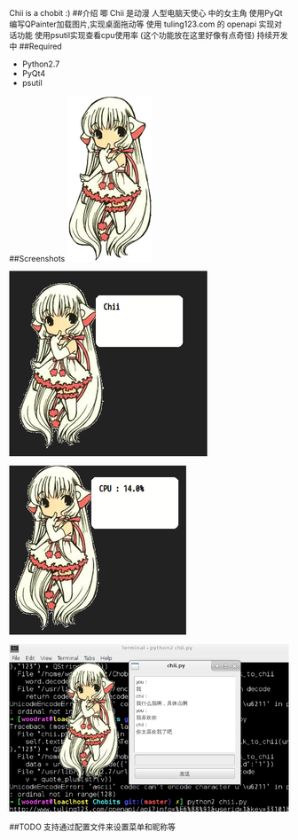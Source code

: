 Chii is a chobit :)
##介绍
	唧 Chii 是动漫 人型电脑天使心 中的女主角
	使用PyQt编写QPainter加载图片,实现桌面拖动等
	使用 tuling123.com 的 openapi 实现对话功能
	使用psutil实现查看cpu使用率 (这个功能放在这里好像有点奇怪)
	持续开发中
##Required 
* Python2.7
* PyQt4
* psutil


##Screenshots
 ![image](https://github.com/Mithrilwoodrat/Chobits/blob/master/pictures/chii.png)

 ![image](https://github.com/Mithrilwoodrat/Chobits/blob/master/screenshots/screenshot1.png)

 ![image](https://github.com/Mithrilwoodrat/Chobits/blob/master/screenshots/screenshot2.png)

 ![image](https://github.com/Mithrilwoodrat/Chobits/blob/master/screenshots/screenshot3.png)

##TODO
	支持通过配置文件来设置菜单和昵称等

